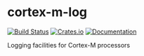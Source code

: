# cortex-m-log

[![Build Status](https://travis-ci.org/DoumanAsh/cortex-m-log.svg?branch=master)](https://travis-ci.org/DoumanAsh/cortex-m-log)
[![Crates.io](https://img.shields.io/crates/v/cortex-m-log.svg)](https://crates.io/crates/cortex-m-log)
[![Documentation](https://docs.rs/cortex-m-log/badge.svg)](https://docs.rs/crate/cortex-m-log/)

Logging facilities for Cortex-M processors
